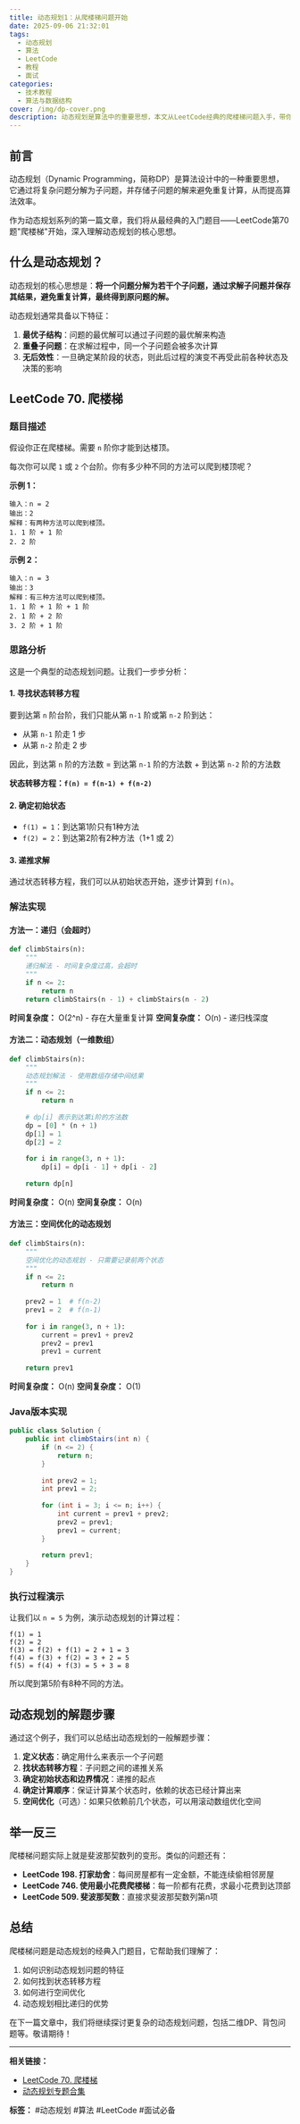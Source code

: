 ```yaml
---
title: 动态规划1：从爬楼梯问题开始
date: 2025-09-06 21:32:01
tags:
  - 动态规划
  - 算法
  - LeetCode
  - 教程
  - 面试
categories:
  - 技术教程
  - 算法与数据结构
cover: /img/dp-cover.png
description: 动态规划是算法中的重要思想，本文从LeetCode经典的爬楼梯问题入手，带你轻松理解动态规划的核心思想和解题方法。
---
```


## 前言

动态规划（Dynamic Programming，简称DP）是算法设计中的一种重要思想，它通过将复杂问题分解为子问题，并存储子问题的解来避免重复计算，从而提高算法效率。

作为动态规划系列的第一篇文章，我们将从最经典的入门题目——LeetCode第70题"爬楼梯"开始，深入理解动态规划的核心思想。

<!-- more -->

## 什么是动态规划？

动态规划的核心思想是：**将一个问题分解为若干个子问题，通过求解子问题并保存其结果，避免重复计算，最终得到原问题的解。**

动态规划通常具备以下特征：

1. **最优子结构**：问题的最优解可以通过子问题的最优解来构造
2. **重叠子问题**：在求解过程中，同一个子问题会被多次计算
3. **无后效性**：一旦确定某阶段的状态，则此后过程的演变不再受此前各种状态及决策的影响

## LeetCode 70. 爬楼梯

### 题目描述

假设你正在爬楼梯。需要 `n` 阶你才能到达楼顶。

每次你可以爬 `1` 或 `2` 个台阶。你有多少种不同的方法可以爬到楼顶呢？

**示例 1：**

```text
输入：n = 2
输出：2
解释：有两种方法可以爬到楼顶。
1. 1 阶 + 1 阶
2. 2 阶
```

**示例 2：**

```text
输入：n = 3
输出：3
解释：有三种方法可以爬到楼顶。
1. 1 阶 + 1 阶 + 1 阶
2. 1 阶 + 2 阶
3. 2 阶 + 1 阶
```

### 思路分析

这是一个典型的动态规划问题。让我们一步步分析：

#### 1. 寻找状态转移方程

要到达第 `n` 阶台阶，我们只能从第 `n-1` 阶或第 `n-2` 阶到达：

- 从第 `n-1` 阶走 1 步
- 从第 `n-2` 阶走 2 步

因此，到达第 `n` 阶的方法数 = 到达第 `n-1` 阶的方法数 + 到达第 `n-2` 阶的方法数

**状态转移方程：`f(n) = f(n-1) + f(n-2)`**

#### 2. 确定初始状态

- `f(1) = 1`：到达第1阶只有1种方法
- `f(2) = 2`：到达第2阶有2种方法（1+1 或 2）

#### 3. 递推求解

通过状态转移方程，我们可以从初始状态开始，逐步计算到 `f(n)`。

### 解法实现

#### 方法一：递归（会超时）

```python
def climbStairs(n):
    """
    递归解法 - 时间复杂度过高，会超时
    """
    if n <= 2:
        return n
    return climbStairs(n - 1) + climbStairs(n - 2)
```

**时间复杂度：** O(2^n) - 存在大量重复计算
**空间复杂度：** O(n) - 递归栈深度

#### 方法二：动态规划（一维数组）

```python
def climbStairs(n):
    """
    动态规划解法 - 使用数组存储中间结果
    """
    if n <= 2:
        return n
    
    # dp[i] 表示到达第i阶的方法数
    dp = [0] * (n + 1)
    dp[1] = 1
    dp[2] = 2
    
    for i in range(3, n + 1):
        dp[i] = dp[i - 1] + dp[i - 2]
    
    return dp[n]
```

**时间复杂度：** O(n)
**空间复杂度：** O(n)

#### 方法三：空间优化的动态规划

```python
def climbStairs(n):
    """
    空间优化的动态规划 - 只需要记录前两个状态
    """
    if n <= 2:
        return n
    
    prev2 = 1  # f(n-2)
    prev1 = 2  # f(n-1)
    
    for i in range(3, n + 1):
        current = prev1 + prev2
        prev2 = prev1
        prev1 = current
    
    return prev1
```

**时间复杂度：** O(n)
**空间复杂度：** O(1)

### Java版本实现

```java
public class Solution {
    public int climbStairs(int n) {
        if (n <= 2) {
            return n;
        }
        
        int prev2 = 1;
        int prev1 = 2;
        
        for (int i = 3; i <= n; i++) {
            int current = prev1 + prev2;
            prev2 = prev1;
            prev1 = current;
        }
        
        return prev1;
    }
}
```

### 执行过程演示

让我们以 `n = 5` 为例，演示动态规划的计算过程：

```text
f(1) = 1
f(2) = 2
f(3) = f(2) + f(1) = 2 + 1 = 3
f(4) = f(3) + f(2) = 3 + 2 = 5
f(5) = f(4) + f(3) = 5 + 3 = 8
```

所以爬到第5阶有8种不同的方法。

## 动态规划的解题步骤

通过这个例子，我们可以总结出动态规划的一般解题步骤：

1. **定义状态**：确定用什么来表示一个子问题
2. **找状态转移方程**：子问题之间的递推关系
3. **确定初始状态和边界情况**：递推的起点
4. **确定计算顺序**：保证计算某个状态时，依赖的状态已经计算出来
5. **空间优化**（可选）：如果只依赖前几个状态，可以用滚动数组优化空间

## 举一反三

爬楼梯问题实际上就是斐波那契数列的变形。类似的问题还有：

- **LeetCode 198. 打家劫舍**：每间房屋都有一定金额，不能连续偷相邻房屋
- **LeetCode 746. 使用最小花费爬楼梯**：每一阶都有花费，求最小花费到达顶部
- **LeetCode 509. 斐波那契数**：直接求斐波那契数列第n项

## 总结

爬楼梯问题是动态规划的经典入门题目，它帮助我们理解了：

1. 如何识别动态规划问题的特征
2. 如何找到状态转移方程
3. 如何进行空间优化
4. 动态规划相比递归的优势

在下一篇文章中，我们将继续探讨更复杂的动态规划问题，包括二维DP、背包问题等。敬请期待！

---

**相关链接：**

- [LeetCode 70. 爬楼梯](https://leetcode.cn/problems/climbing-stairs/)
- [动态规划专题合集](/)

**标签：** #动态规划 #算法 #LeetCode #面试必备
